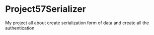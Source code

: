 # Project57Serializer
My project all about create serialization form of data and create all the authentication
